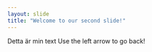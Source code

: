 ```yaml
---
layout: slide
title: "Welcome to our second slide!"
---
```

Detta är min text
Use the left arrow to go back!
